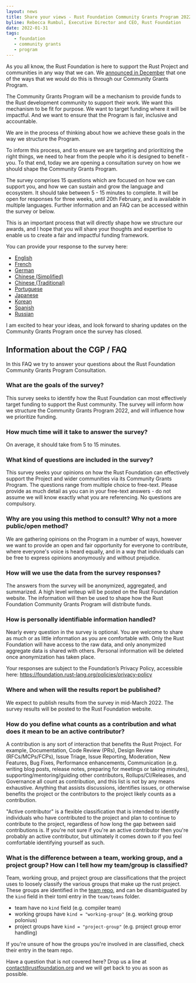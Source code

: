 ```yaml
---
layout: news
title: Share your views - Rust Foundation Community Grants Program 2022
byline: Rebecca Rumbul, Executive Director and CEO, Rust Foundation
date: 2022-01-31
tags:
   - foundation
   - community grants
   - program
---
```


As you all know, the Rust Foundation is here to support the Rust Project and communities in any way that we can. We [announced in December](https://foundation.rust-lang.org/news/2021-12-09-news-rust-foundation-to-launch-community-grants-program/) that one of the ways that we would do this is through our Community Grants Program.

The Community Grants Program will be a mechanism to provide funds to the Rust development community to support their work. We want this mechanism to be fit for purpose. We want to target funding where it will be impactful. And we want to ensure that the Program is fair, inclusive and accountable.

We are in the process of thinking about how we achieve these goals in the way we structure the Program.

To inform this process, and to ensure we are targeting and prioritizing the right things, we need to hear from the people who it is designed to benefit - you. To that end, today we are opening a consultation survey on how we should shape the Community Grants Program.

The survey comprises 15 questions which are focused on how we can support you, and how we can sustain and grow the language and ecosystem. It should take between 5 - 15 minutes to complete. It will be open for responses for three weeks, until 20th February, and is available in multiple languages. Further information and an FAQ can be accessed within the survey or below.

This is an important process that will directly shape how we structure our awards, and I hope that you will share your thoughts and expertise to enable us to create a fair and impactful funding framework.

You can provide your response to the survey here:

* [English](https://survey.alchemer.eu/s3/90424415/Community-Grants-Program-Consultation-2022)
* [French](https://survey.alchemer.eu/s3/90424842/Programme-2022-de-subventions-communautaires-de-la-Rust-Foundation)
* [German](https://survey.alchemer.eu/s3/90424851/Pr-mienprogramm-der-Rust-Foundation-f-r-Communitys-2022)
* [Chinese (Simplified)](https://survey.alchemer.eu/s3/90424845/Rust-2022-CHIS)
* [Chinese (Traditional)](https://survey.alchemer.eu/s3/90424846/Rust-2022-CHIT)
* [Portuguese](https://survey.alchemer.eu/s3/90424850/Funda-o-Rust-Programa-de-Bolsas-Comunit-rias-2022)
* [Japanese](https://survey.alchemer.eu/s3/90424853/Rust-Foundation-2022-JP)
* [Korean](https://survey.alchemer.eu/s3/90424854/2022-Rust-Foundation)
* [Spanish](https://survey.alchemer.eu/s3/90424840/Programa-de-subvenciones-a-la-comunidad-de-la-Fundaci-n-Rust-2022)
* [Russian](https://survey.alchemer.eu/s3/90424844/Rust-Foundation-2022)

I am excited to hear your ideas, and look forward to sharing updates on the Community Grants Program once the survey has closed.

## Information about the CGP / FAQ

In this FAQ we try to answer your questions about the Rust Foundation Community Grants Program Consultation.

### What are the goals of the survey?

This survey seeks to identify how the Rust Foundation can most effectively target funding to support the Rust community. The survey will inform how we structure the Community Grants Program 2022, and will influence how we prioritize funding.

### How much time will it take to answer the survey?

On average, it should take from 5 to 15 minutes.

### What kind of questions are included in the survey?

This survey seeks your opinions on how the Rust Foundation can effectively support the Project and wider communities via its Community Grants Program. The questions range from multiple choice to free-text. Please provide as much detail as you can in your free-text answers - do not assume we will know exactly what you are referencing. No questions are compulsory.

### Why are you using this method to consult? Why not a more public/open method?

We are gathering opinions on the Program in a number of ways, however we want to provide an open and fair opportunity for everyone to contribute, where everyone's voice is heard equally, and in a way that individuals can be free to express opinions anonymously and without prejudice.

### How will we use the data from the survey responses?

The answers from the survey will be anonymized, aggregated, and summarized. A high level writeup will be posted on the Rust Foundation website. The information will then be used to shape how the Rust Foundation Community Grants Program will distribute funds.

### How is personally identifiable information handled?

Nearly every question in the survey is optional. You are welcome to share as much or as little information as you are comfortable with. Only the Rust Foundation will have access to the raw data, and only anonymized aggregate data is shared with others. Personal information will be deleted once anonymization has taken place.

Your responses are subject to the Foundation’s Privacy Policy, accessible here: https://foundation.rust-lang.org/policies/privacy-policy

### Where and when will the results report be published?

We expect to publish results from the survey in mid-March 2022. The survey results will be posted to the Rust Foundation website.

### How do you define what counts as a contribution and what does it mean to be an active contributor?

A contribution is any sort of interaction that benefits the Rust Project. For example, Documentation, Code Review (PRs), Design Review (RFCs/MCPs/FCPs), Issue Triage, Issue Reporting, Moderation, New Features, Bug Fixes, Performance enhancements, Communication (e.g. writing blog posts, release notes, preparing for meetings or taking minutes), supporting/mentoring/guiding other contributors, Rollups/CI/Releases, and Governance all count as contribution, and this list is not by any means exhaustive. Anything that assists discussions, identifies issues, or otherwise benefits the project or the contributors to the project likely counts as a contribution.

"Active contributor" is a flexible classification that is intended to identify individuals who have contributed to the project and plan to continue to contribute to the project, regardless of how long the gap between said contributions is. If you're not sure if you're an active contributor then you're probably an active contributor, but ultimately it comes down to if you feel comfortable identifying yourself as such.

### What is the difference between a team, working group, and a project group? How can I tell how my team/group is classified?

Team, working group, and project group are classifications that the project uses to loosely classify the various groups that make up the rust project. These groups are identified in the [team repo](https://github.com/rust-lang/team), and can be disambiguated by the `kind` field in their toml entry in the `team/teams` folder.

* team have no `kind` field (e.g. compiler team)
* working groups have `kind = "working-group"` (e.g. working group polonius)
* project groups have `kind = "project-group"` (e.g. project group error handling)

If you're unsure of how the groups you're involved in are classified, check their entry in the team repo.

Have a question that is not covered here? Drop us a line at contact@rustfoundation.org and we will get back to you as soon as possible.
